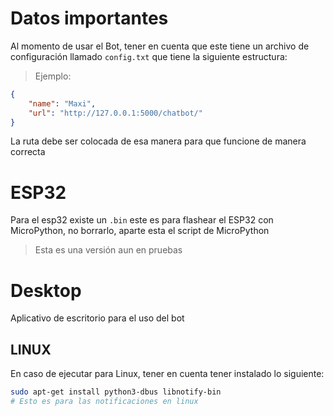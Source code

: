 # Datos importantes
Al momento de usar el Bot, tener en cuenta que este tiene un archivo de configuración llamado `config.txt` que tiene la siguiente estructura:
> Ejemplo:
```json
{
    "name": "Maxi",
    "url": "http://127.0.0.1:5000/chatbot/"
}
```
La ruta debe ser colocada de esa manera para que funcione de manera correcta

# ESP32
Para el esp32 existe un `.bin` este es para flashear el ESP32 con MicroPython, no borrarlo, aparte esta el script de 
MicroPython

> Esta es una versión aun en pruebas

# Desktop
Aplicativo de escritorio para el uso del bot

## LINUX
En caso de ejecutar para Linux, tener en cuenta tener instalado lo siguiente:

```bash
sudo apt-get install python3-dbus libnotify-bin
# Esto es para las notificaciones en linux
```